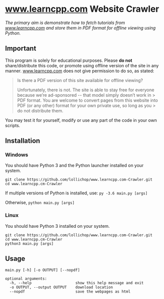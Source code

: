 # www.learncpp.com Website Crawler

_The primary aim is demonstrate how to fetch tutorials from www.learncpp.com and store them in PDF format for offline viewing using Python._

## Important

This program is solely for educational purposes. Please **do not** share/distribute this code, or promote using offline version of the site in any manner. www.learncpp.com does not give permission to do so, as stated:

> Is there a PDF version of this site available for offline viewing?
>
> Unfortunately, there is not. The site is able to stay free for everyone because we’re ad-sponsored -- that model simply doesn’t work in > PDF format. You are welcome to convert pages from this website into PDF (or any other) format for your own private use, so long as you > do not distribute them.

You may test it for yourself, modify or use any part of the code in your own scripts.

## Installation 

### Windows

You should have Python 3 and the Python launcher installed on your system. 

```
git clone https://github.com/lollichop/www.learncpp.com-Crawler.git
cd www.learncpp.cm-Crawler
```
If multiple versions of Python is installed, use:
`py -3.6 main.py [args]`

Otherwise,
`python main.py [args]`

### Linux

You should have Python 3 installed on your system.

```
git clone https://github.com/lollichop/www.learncpp.com-Crawler.git
cd www.learncpp.cm-Crawler
python3 main.py [args]
```

## Usage

```
main.py [-h] [-o OUTPUT] [--nopdf]

optional arguments:
  -h, --help                    show this help message and exit
  -o OUTPUT, --output OUTPUT    download location
  --nopdf                       save the webpages as html
 ```
